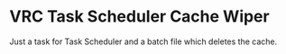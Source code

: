 # VRC Task Scheduler Cache Wiper

Just a task for Task Scheduler and a batch file which deletes the cache.
